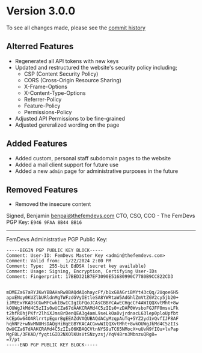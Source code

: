 # Version 3.0.0

To see all changes made, please see the [commit history](https://github.com/femdevs/femdev-website/compare/v2.1.0...v3.0.0)

## Alterred Features

- Regenerated all API tokens with new keys
- Updated and restructured the website's security policy including;
  - CSP (Content Security Policy)
  - CORS (Cross-Origin Resource Sharing)
  - X-Frame-Options
  - X-Content-Type-Options
  - Referrer-Policy
  - Feature-Policy
  - Permissions-Policy
- Adjusted API Permissions to be fine-grained
- Adjusted gereralized wording on the page

## Added Features

- Added custom, personal staff subdomain pages to the website
- Added a mail client support for future use
- Added a new `admin` page for administrative purposes in the future

## Removed Features

- Removed the insecure content

Signed,
Benjamin <benpai@thefemdevs.com>
CTO, CSO, CCO - The FemDevs
PGP Key: `E946 9FAA 8B44 BB16`

--------------------------------------------

FemDevs Administrative PGP Public Key:

```ascii
-----BEGIN PGP PUBLIC KEY BLOCK-----
Comment: User-ID: FemDevs Master Key <admin@thefemdevs.com>
Comment: Valid from:  1/22/2024 2:00 PM
Comment: Type:  255-bit EdDSA (secret key available)
Comment: Usage: Signing, Encryption, Certifying User-IDs
Comment: Fingerprint: 17BED321B7EF3090E51680990C7780B9CC822CD3


mDMEZa67aRYJKwYBBAHaRw8BAQdAQohaycFf/b1xG8AGriBMYt43cQq/2Uqoe6H5
apxENoy0KUZlbURldnMgTWFzdGVyIEtleSA8YWRtaW5AdGhlZmVtZGV2cy5jb20+
iJMEExYKADsCGwMFCwkIBwICIgIGFQoJCAsCBBYCAwECHgcCF4AWIQQXvtMht+8w
kOUWgJkMd4C5zIIs0wUCZa67dAAKCRAMd4C5zIIs0+zDAP0WvsboFGJFF0msvLFk
t2hfR0hjPKfr2lhiXJms8rDenQEA3g4amL9seLkOa0vjrdnacL63lep0ploUpfbt
kCEpGw64OARlrrtpEgorBgEEAZdVAQUBAQdACyMzqpAuTq+5YZ2yd1vQvfIJP8AF
hqhNFz+wNvMNUHsDAQgHiHgEGBYKACACGwwWIQQXvtMht+8wkOUWgJkMd4C5zIIs
0wUCZa67dAAKCRAMd4C5zIIs06KBAQCVtnNYS9uTC65NMocX+uUvN9fIOu+lvPap
MgF8L/3FKAD/fyqtiGID2NXOlKUsVtSNzyzsj/YqV48rn3MbnzuQRg8=
=7/pt
-----END PGP PUBLIC KEY BLOCK-----
```
